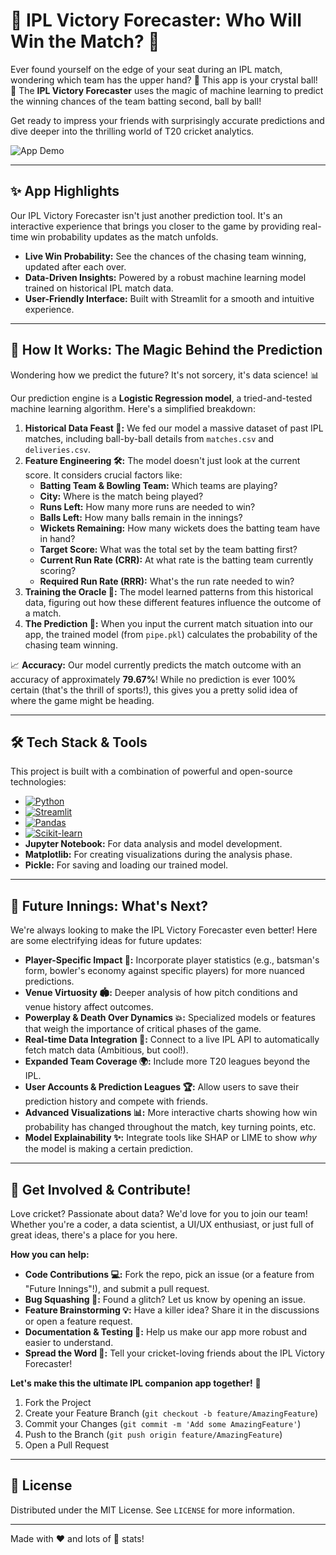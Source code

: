 # 🏏 IPL Victory Forecaster: Who Will Win the Match? 🔮

Ever found yourself on the edge of your seat during an IPL match, wondering which team has the upper hand? 🤔 This app is your crystal ball! 🔮 The **IPL Victory Forecaster** uses the magic of machine learning to predict the winning chances of the team batting second, ball by ball!

Get ready to impress your friends with surprisingly accurate predictions and dive deeper into the thrilling world of T20 cricket analytics.

<!-- Placeholder for a cool GIF or screenshot of the app in action! -->
![App Demo](https://winner-prediction.streamlit.app/)
<!-- TODO: Replace with actual GIF/Screenshot link -->

---

## ✨ App Highlights

Our IPL Victory Forecaster isn't just another prediction tool. It's an interactive experience that brings you closer to the game by providing real-time win probability updates as the match unfolds.

*   **Live Win Probability:** See the chances of the chasing team winning, updated after each over.
*   **Data-Driven Insights:** Powered by a robust machine learning model trained on historical IPL match data.
*   **User-Friendly Interface:** Built with Streamlit for a smooth and intuitive experience.

---

## 🚀 How It Works: The Magic Behind the Prediction

Wondering how we predict the future? It's not sorcery, it's data science! 📊

Our prediction engine is a **Logistic Regression model**, a tried-and-tested machine learning algorithm. Here's a simplified breakdown:

1.  **Historical Data Feast 📜:** We fed our model a massive dataset of past IPL matches, including ball-by-ball details from `matches.csv` and `deliveries.csv`.
2.  **Feature Engineering 🛠️:** The model doesn't just look at the current score. It considers crucial factors like:
    *   **Batting Team & Bowling Team:** Which teams are playing?
    *   **City:** Where is the match being played?
    *   **Runs Left:** How many more runs are needed to win?
    *   **Balls Left:** How many balls remain in the innings?
    *   **Wickets Remaining:** How many wickets does the batting team have in hand?
    *   **Target Score:** What was the total set by the team batting first?
    *   **Current Run Rate (CRR):** At what rate is the batting team currently scoring?
    *   **Required Run Rate (RRR):** What's the run rate needed to win?
3.  **Training the Oracle 🧠:** The model learned patterns from this historical data, figuring out how these different features influence the outcome of a match.
4.  **The Prediction 🎯:** When you input the current match situation into our app, the trained model (from `pipe.pkl`) calculates the probability of the chasing team winning.

📈 **Accuracy:** Our model currently predicts the match outcome with an accuracy of approximately **79.67%**! While no prediction is ever 100% certain (that's the thrill of sports!), this gives you a pretty solid idea of where the game might be heading.

---

## 🛠️ Tech Stack & Tools

This project is built with a combination of powerful and open-source technologies:

*   [![Python](https://img.shields.io/badge/Python-3776AB?style=for-the-badge&logo=python&logoColor=white)](https://www.python.org/)
*   [![Streamlit](https://img.shields.io/badge/Streamlit-FF4B4B?style=for-the-badge&logo=streamlit&logoColor=white)](https://streamlit.io/)
*   [![Pandas](https://img.shields.io/badge/Pandas-150458?style=for-the-badge&logo=pandas&logoColor=white)](https://pandas.pydata.org/)
*   [![Scikit-learn](https://img.shields.io/badge/Scikit--learn-F7931E?style=for-the-badge&logo=scikit-learn&logoColor=white)](https://scikit-learn.org/)
*   **Jupyter Notebook:** For data analysis and model development.
*   **Matplotlib:** For creating visualizations during the analysis phase.
*   **Pickle:** For saving and loading our trained model.

---

## 🔮 Future Innings: What's Next?

We're always looking to make the IPL Victory Forecaster even better! Here are some electrifying ideas for future updates:

*   **Player-Specific Impact 🌟:** Incorporate player statistics (e.g., batsman's form, bowler's economy against specific players) for more nuanced predictions.
*   **Venue Virtuosity 🏟️:** Deeper analysis of how pitch conditions and venue history affect outcomes.
*   **Powerplay & Death Over Dynamics 💥:** Specialized models or features that weigh the importance of critical phases of the game.
*   **Real-time Data Integration 📡:** Connect to a live IPL API to automatically fetch match data (Ambitious, but cool!).
*   **Expanded Team Coverage 🌍:** Include more T20 leagues beyond the IPL.
*   **User Accounts & Prediction Leagues 🏆:** Allow users to save their prediction history and compete with friends.
*   **Advanced Visualizations 📊:** More interactive charts showing how win probability has changed throughout the match, key turning points, etc.
*   **Model Explainability ✨:** Integrate tools like SHAP or LIME to show *why* the model is making a certain prediction.

---

## 🙌 Get Involved & Contribute!

Love cricket? Passionate about data? We'd love for you to join our team! Whether you're a coder, a data scientist, a UI/UX enthusiast, or just full of great ideas, there's a place for you here.

**How you can help:**

*   **Code Contributions 💻:** Fork the repo, pick an issue (or a feature from "Future Innings"!), and submit a pull request.
*   **Bug Squashing 🐛:** Found a glitch? Let us know by opening an issue.
*   **Feature Brainstorming 💡:** Have a killer idea? Share it in the discussions or open a feature request.
*   **Documentation & Testing 📝:** Help us make our app more robust and easier to understand.
*   **Spread the Word 📣:** Tell your cricket-loving friends about the IPL Victory Forecaster!

**Let's make this the ultimate IPL companion app together!** 🚀

1.  Fork the Project
2.  Create your Feature Branch (`git checkout -b feature/AmazingFeature`)
3.  Commit your Changes (`git commit -m 'Add some AmazingFeature'`)
4.  Push to the Branch (`git push origin feature/AmazingFeature`)
5.  Open a Pull Request

---

## 📜 License

Distributed under the MIT License. See `LICENSE` for more information.

---

Made with ❤️ and lots of 🏏 stats!
